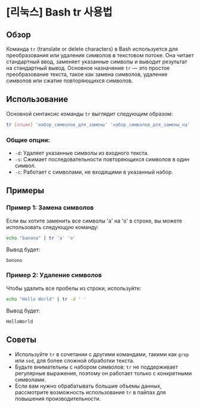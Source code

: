 # [리눅스] Bash tr 사용법

## Обзор
Команда `tr` (translate or delete characters) в Bash используется для преобразования или удаления символов в текстовом потоке. Она читает стандартный ввод, заменяет указанные символы и выводит результат на стандартный вывод. Основное назначение `tr` — это простое преобразование текста, такое как замена символов, удаление символов или сжатие повторяющихся символов.

## Использование
Основной синтаксис команды `tr` выглядит следующим образом:

```bash
tr [опции] 'набор_символов_для_замены' 'набор_символов_для_замены_на'
```

### Общие опции:
- `-d`: Удаляет указанные символы из входного текста.
- `-s`: Сжимает последовательности повторяющихся символов в один символ.
- `-c`: Работает с символами, не входящими в указанный набор.

## Примеры

### Пример 1: Замена символов
Если вы хотите заменить все символы 'a' на 'o' в строке, вы можете использовать следующую команду:

```bash
echo "banana" | tr 'a' 'o'
```
Вывод будет:
```
bonono
```

### Пример 2: Удаление символов
Чтобы удалить все пробелы из строки, используйте:

```bash
echo "Hello World" | tr -d ' '
```
Вывод будет:
```
HelloWorld
```

## Советы
- Используйте `tr` в сочетании с другими командами, такими как `grep` или `sed`, для более сложной обработки текста.
- Будьте внимательны с набором символов: `tr` не поддерживает регулярные выражения, поэтому он работает только с конкретными символами.
- Если вам нужно обрабатывать большие объемы данных, рассмотрите возможность использования `tr` в пайпах для повышения производительности.
